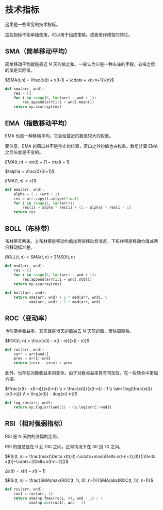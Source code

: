 # 技术指标

这里是一些常见的技术指标。

这些指标不能单独使用，可以用于组成策略，或者用作模型的特征。

## SMA（简单移动平均）

简单移动平均就是最近 N 天的值之和。一般认为它是一种去噪的手段，去噪之后的值是实际值。

$SMA(t,n) = \frac{x(t) + x(t-1) + \cdots + x(t-n+1)}{n}$

```py
def sma(arr, wnd):
    res = []
    for i in range(0, len(arr) - wnd + 1):
        res.append(arr[i:i + wnd].mean())
    return np.asarray(res)
```

## EMA（指数移动平均）

EMA 也是一种移动平均，它会给最近的数值较大的权重。

要注意，EMA 的窗口并不是停止的位置，窗口之外的值也占权重。数组计算 EMA 之后长度是不变的。

$EMA(t,n) = \alpha x(t) + (1-\alpha)x(t-1)$

$\alpha = \frac{2}{n+1}$

$EMA(1, n) = x(1)$

```py
def ema(arr, wnd):
    alpha = 2 / (wnd + 1)
    res = arr.copy().astype(float)
    for i in range(1, len(arr)):
        res[i] = alpha * res[i] + (1 - alpha) * res[i - 1]
    return res
```

## BOLL（布林带）

布林带有两条，上布林带是移动均值加两倍移动标准差，下布林带是移动均值减两倍移动标准差。

$BOLL(t, n) = SMA(t, n) \pm 2MSD(t, n)$

```py
def msd(arr, wnd):
    res = []
    for i in range(0, len(arr) - wnd + 1):
        res.append(arr[i:i + wnd].std())
    return np.asarray(res)
    
def boll(arr, wnd):
    return sma(arr, wnd) + 2 * msd(arr, wnd), \
           sma(arr, wnd) - 2 * msd(arr, wnd)
```

## ROC（变动率）

也叫简单收益率。其实就是当天的值减去 N 天前的值，反映周期性。

$ROC(t, n) = \frac{x(t) - x(t - n)}{x(t - n)}$

```py
def roc(arr, wnd):
    curr = arr[wnd:]
    prev = arr[:-wnd]
    return (curr - prev) / prev
```

此外，也存在对数收益率的变体。由于对数收益率具有可加性，在一些场合中更加方便。

$\frac{x(t) - x(t-n)}{x(t-n)} \\ = \frac{x(t)}{x(t-n)} - 1 \\ \sim \log(\frac{x(t)}{x(t-n)}) \\ = \log(x(t)) - \log(x(t-n))$

```py
def log_roc(arr, wnd):
    return np.log(arr[wnd:]) - np.log(arr[:-wnd])
```

## RSI（相对强弱指标）

RSI 是 N 天内的涨幅的比例。

RSI 的值总是在 0 到 100 之间，正常情况下在 30 到 70 之间。

$RSI(t, n) = \frac{max(\Delta x(t),0)+\cdots+max(\Delta x(t-n+2),0)}{|\Delta x(t)|+\cdots+|\Delta x(t-n+2)|}$

$\Delta x(t) = x(t) - x(t - 1)$

$RSI(t, n) = \frac{SMA(max(ROC(t, 1), 0), n-1)}{SMA(abs(ROC(t, 1)), n-1)}$

```py
def rsi(arr, wnd):
    roc1 = roc(arr, 1)
    return sma(np.fmax(roc1, 0), wnd - 1) / \
           sma(np.abs(roc1), wnd - 1)
```
